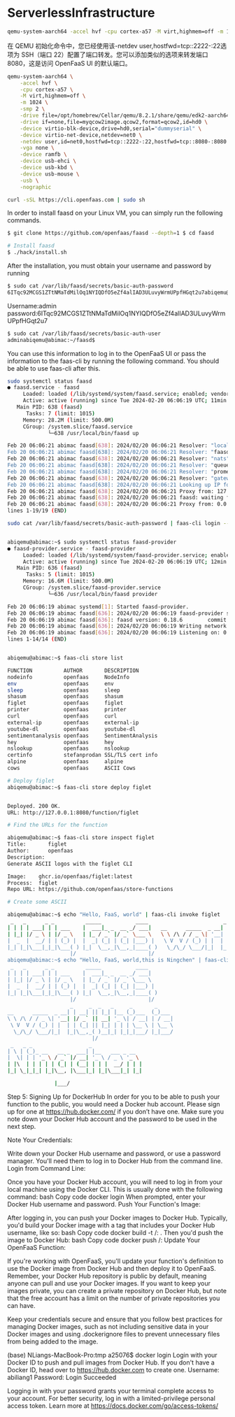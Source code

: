 # ServerlessInfrastructure
```bash
qemu-system-aarch64 -accel hvf -cpu cortex-a57 -M virt,highmem=off -m 1024 -smp 2  -drive file=/opt/homebrew/Cellar/qemu/8.2.1/share/qemu/edk2-aarch64-code.fd,if=pflash,format=raw,readonly=on  -drive if=none,file=myqcow2image.qcow2,format=qcow2,id=hd0  -device virtio-blk-device,drive=hd0,serial="dummyserial"  -device virtio-net-device,netdev=net0 -netdev user,id=net0,hostfwd=tcp::2222-:22 -vga none -device ramfb -device usb-ehci -device usb-kbd -device usb-mouse -usb  -nographic
```

在 QEMU 初始化命令中，您已经使用该-netdev user,hostfwd=tcp::2222-:22选项为 SSH（端口 22）配置了端口转发。您可以添加类似的选项来转发端口 8080，这是访问 OpenFaaS UI 的默认端口。


```bash
qemu-system-aarch64 \
    -accel hvf \
    -cpu cortex-a57 \
    -M virt,highmem=off \
    -m 1024 \
    -smp 2 \
    -drive file=/opt/homebrew/Cellar/qemu/8.2.1/share/qemu/edk2-aarch64-code.fd,if=pflash,format=raw,readonly=on \
    -drive if=none,file=myqcow2image.qcow2,format=qcow2,id=hd0 \
    -device virtio-blk-device,drive=hd0,serial="dummyserial" \
    -device virtio-net-device,netdev=net0 \
    -netdev user,id=net0,hostfwd=tcp::2222-:22,hostfwd=tcp::8080-:8080 \
    -vga none \
    -device ramfb \
    -device usb-ehci \
    -device usb-kbd \
    -device usb-mouse \
    -usb \
    -nographic
```
```bash
curl -sSL https://cli.openfaas.com | sudo sh
```

In order to install faasd on your Linux VM, you can simply run the following commands.
```bash
$ git clone https://github.com/openfaas/faasd --depth=1 $ cd faasd
```
```bash
# Install faasd
$ ./hack/install.sh
```

After the installation, you must obtain your username and password by running
```bash
$ sudo cat /var/lib/faasd/secrets/basic-auth-password 
6ITqc92MCGS1ZTtNMaTdMilOq1NYIQDfO5eZf4alIAD3ULuvyWrmUPpfHGqt2u7abiqemu@abimac:~/faasd$
```

Username:admin
password:6ITqc92MCGS1ZTtNMaTdMilOq1NYIQDfO5eZf4alIAD3ULuvyWrmUPpfHGqt2u7


``` bash
$ sudo cat /var/lib/faasd/secrets/basic-auth-user
adminabiqemu@abimac:~/faasd$ 
```
You can use this information to log in to the OpenFaaS UI or pass the information to the faas-cli by running the following command. You should be able to use faas-cli after this.
```bash
sudo systemctl status faasd
● faasd.service - faasd
     Loaded: loaded (/lib/systemd/system/faasd.service; enabled; vendor preset:>
     Active: active (running) since Tue 2024-02-20 06:06:19 UTC; 11min ago
   Main PID: 638 (faasd)
      Tasks: 7 (limit: 1015)
     Memory: 28.2M (limit: 500.0M)
     CGroup: /system.slice/faasd.service
             └─638 /usr/local/bin/faasd up

Feb 20 06:06:21 abimac faasd[638]: 2024/02/20 06:06:21 Resolver: "localhost"="1>
Feb 20 06:06:21 abimac faasd[638]: 2024/02/20 06:06:21 Resolver: "faasd-provide>
Feb 20 06:06:21 abimac faasd[638]: 2024/02/20 06:06:21 Resolver: "nats"="10.62.>
Feb 20 06:06:21 abimac faasd[638]: 2024/02/20 06:06:21 Resolver: "queue-worker">
Feb 20 06:06:21 abimac faasd[638]: 2024/02/20 06:06:21 Resolver: "prometheus"=">
Feb 20 06:06:21 abimac faasd[638]: 2024/02/20 06:06:21 Resolver: "gateway"="10.>
Feb 20 06:06:21 abimac faasd[638]: 2024/02/20 06:06:21 Looking up IP for: "prom>
Feb 20 06:06:21 abimac faasd[638]: 2024/02/20 06:06:21 Proxy from: 127.0.0.1:90>
Feb 20 06:06:21 abimac faasd[638]: 2024/02/20 06:06:21 faasd: waiting for SIGTE>
Feb 20 06:06:21 abimac faasd[638]: 2024/02/20 06:06:21 Proxy from: 0.0.0.0:8080>
lines 1-19/19 (END)
```
```bash
sudo cat /var/lib/faasd/secrets/basic-auth-password | faas-cli login --username admin --password-stdin


abiqemu@abimac:~$ sudo systemctl status faasd-provider
● faasd-provider.service - faasd-provider
     Loaded: loaded (/lib/systemd/system/faasd-provider.service; enabled; vendo>
     Active: active (running) since Tue 2024-02-20 06:06:19 UTC; 12min ago
   Main PID: 636 (faasd)
      Tasks: 5 (limit: 1015)
     Memory: 16.6M (limit: 500.0M)
     CGroup: /system.slice/faasd-provider.service
             └─636 /usr/local/bin/faasd provider

Feb 20 06:06:19 abimac systemd[1]: Started faasd-provider.
Feb 20 06:06:19 abimac faasd[636]: 2024/02/20 06:06:19 faasd-provider starting.>
Feb 20 06:06:19 abimac faasd[636]: faasd version: 0.18.6        commit: c61efe0>
Feb 20 06:06:19 abimac faasd[636]: 2024/02/20 06:06:19 Writing network config...
Feb 20 06:06:19 abimac faasd[636]: 2024/02/20 06:06:19 Listening on: 0.0.0.0:80>
lines 1-14/14 (END)
```

```bash

abiqemu@abimac:~$ faas-cli store list

FUNCTION          AUTHOR       DESCRIPTION
nodeinfo          openfaas     NodeInfo
env               openfaas     env
sleep             openfaas     sleep
shasum            openfaas     shasum
figlet            openfaas     figlet
printer           openfaas     printer
curl              openfaas     curl
external-ip       openfaas     external-ip
youtube-dl        openfaas     youtube-dl
sentimentanalysis openfaas     SentimentAnalysis
hey               openfaas     hey
nslookup          openfaas     nslookup
certinfo          stefanprodan SSL/TLS cert info
alpine            openfaas     alpine
cows              openfaas     ASCII Cows
```
```bash
# Deploy figlet
abiqemu@abimac:~$ faas-cli store deploy figlet


Deployed. 200 OK.
URL: http://127.0.0.1:8080/function/figlet

# Find the URLs for the function

abiqemu@abimac:~$ faas-cli store inspect figlet
Title:       figlet
Author:      openfaas
Description: 
Generate ASCII logos with the figlet CLI

Image:    ghcr.io/openfaas/figlet:latest
Process:  figlet
Repo URL: https://github.com/openfaas/store-functions

# Create some ASCII

abiqemu@abimac:~$ echo "Hello, FaaS, world" | faas-cli invoke figlet
 _   _      _ _          _____           ____                        _     _ 
| | | | ___| | | ___    |  ___|_ _  __ _/ ___|   __      _____  _ __| | __| |
| |_| |/ _ \ | |/ _ \   | |_ / _` |/ _` \___ \   \ \ /\ / / _ \| '__| |/ _` |
|  _  |  __/ | | (_) |  |  _| (_| | (_| |___) |   \ V  V / (_) | |  | | (_| |
|_| |_|\___|_|_|\___( ) |_|  \__,_|\__,_|____( )   \_/\_/ \___/|_|  |_|\__,_|
                    |/                       |/                              
abiqemu@abimac:~$ echo "Hello, FaaS, world,this is Ningchen" | faas-cli invoke figlet
 _   _      _ _          _____           ____   
| | | | ___| | | ___    |  ___|_ _  __ _/ ___|  
| |_| |/ _ \ | |/ _ \   | |_ / _` |/ _` \___ \  
|  _  |  __/ | | (_) |  |  _| (_| | (_| |___) | 
|_| |_|\___|_|_|\___( ) |_|  \__,_|\__,_|____( )
                    |/                       |/ 
                    _     _  _   _     _       _     
__      _____  _ __| | __| || |_| |__ (_)___  (_)___ 
\ \ /\ / / _ \| '__| |/ _` || __| '_ \| / __| | / __|
 \ V  V / (_) | |  | | (_| || |_| | | | \__ \ | \__ \
  \_/\_/ \___/|_|  |_|\__,_( )__|_| |_|_|___/ |_|___/
                           |/                        
 _   _ _                  _                
| \ | (_)_ __   __ _  ___| |__   ___ _ __  
|  \| | | '_ \ / _` |/ __| '_ \ / _ \ '_ \ 
| |\  | | | | | (_| | (__| | | |  __/ | | |
|_| \_|_|_| |_|\__, |\___|_| |_|\___|_| |_|

               |___/                       
```
Step 5: Signing Up for DockerHub
In order for you to be able to push your function to the public, you would need a Docker hub account. Please sign up for one at https://hub.docker.com/ if you don’t have one. Make sure you note down your Docker Hub account and the password to be used in the next step.

Note Your Credentials:

Write down your Docker Hub username and password, or use a password manager. You'll need them to log in to Docker Hub from the command line.
Login from Command Line:

Once you have your Docker Hub account, you will need to log in from your local machine using the Docker CLI. This is usually done with the following command:
bash
Copy code
docker login
When prompted, enter your Docker Hub username and password.
Push Your Function's Image:

After logging in, you can push your Docker images to Docker Hub. Typically, you'd build your Docker image with a tag that includes your Docker Hub username, like so:
bash
Copy code
docker build -t <your-dockerhub-username>/<repository-name>:<tag> .
Then you'd push the image to Docker Hub:
bash
Copy code
docker push <your-dockerhub-username>/<repository-name>:<tag>
Update Your OpenFaaS Function:

If you're working with OpenFaaS, you'll update your function's definition to use the Docker image from Docker Hub and then deploy it to OpenFaaS.
Remember, your Docker Hub repository is public by default, meaning anyone can pull and use your Docker images. If you want to keep your images private, you can create a private repository on Docker Hub, but note that the free account has a limit on the number of private repositories you can have.

Keep your credentials secure and ensure that you follow best practices for managing Docker images, such as not including sensitive data in your Docker images and using .dockerignore files to prevent unnecessary files from being added to the image.

(base) NLiangs-MacBook-Pro:tmp a25076$ docker login
Login with your Docker ID to push and pull images from Docker Hub. If you don't have a Docker ID, head over to https://hub.docker.com to create one.
Username: abiliang1
Password: 
Login Succeeded

Logging in with your password grants your terminal complete access to your account. 
For better security, log in with a limited-privilege personal access token. Learn more at https://docs.docker.com/go/access-tokens/




